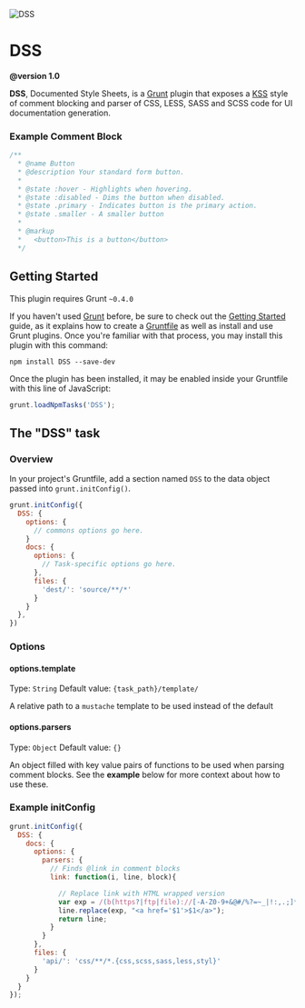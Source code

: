 ![DSS](http://f.cl.ly/items/1J353X3U172A1u3r2K3b/dss-logo.png)

DSS
===

**@version 1.0**

**DSS**, Documented Style Sheets, is a [Grunt](http://gruntjs.com) plugin that exposes a [KSS](https://github.com/kneath/kss) style of comment blocking and parser of CSS, LESS, SASS and SCSS code for UI documentation generation.

### Example Comment Block

```css
/**
  * @name Button
  * @description Your standard form button.
  * 
  * @state :hover - Highlights when hovering.
  * @state :disabled - Dims the button when disabled.
  * @state .primary - Indicates button is the primary action.
  * @state .smaller - A smaller button
  * 
  * @markup
  *   <button>This is a button</button>
  */ 
````

## Getting Started
This plugin requires Grunt `~0.4.0`

If you haven't used [Grunt](http://gruntjs.com/) before, be sure to check out the [Getting Started](http://gruntjs.com/getting-started) guide, as it explains how to create a [Gruntfile](http://gruntjs.com/sample-gruntfile) as well as install and use Grunt plugins. Once you're familiar with that process, you may install this plugin with this command:

```shell
npm install DSS --save-dev
```

Once the plugin has been installed, it may be enabled inside your Gruntfile with this line of JavaScript:

```js
grunt.loadNpmTasks('DSS');
```

## The "DSS" task

### Overview
In your project's Gruntfile, add a section named `DSS` to the data object passed into `grunt.initConfig()`.

```js
grunt.initConfig({
  DSS: {
    options: {
      // commons options go here.
    }
    docs: {
      options: {
        // Task-specific options go here.
      },
      files: {
        'dest/': 'source/**/*'
      }
    }
  },
})
```

### Options

#### options.template
Type: `String`
Default value: `{task_path}/template/`

A relative path to a `mustache` template to be used instead of the default

#### options.parsers
Type: `Object`
Default value: `{}`

An object filled with key value pairs of functions to be used when parsing comment blocks. See the **example** below for more context about how to use these.


### Example initConfig

```javascript
grunt.initConfig({
  DSS: {
    docs: {
      options: {
        parsers: {
          // Finds @link in comment blocks
          link: function(i, line, block){

            // Replace link with HTML wrapped version
            var exp = /(b(https?|ftp|file)://[-A-Z0-9+&@#/%?=~_|!:,.;]*[-A-Z0-9+&@#/%=~_|])/ig;
            line.replace(exp, "<a href='$1'>$1</a>");
            return line;
          }
        }
      },
      files: {
        'api/': 'css/**/*.{css,scss,sass,less,styl}'
      }
    }
  }
});
````
